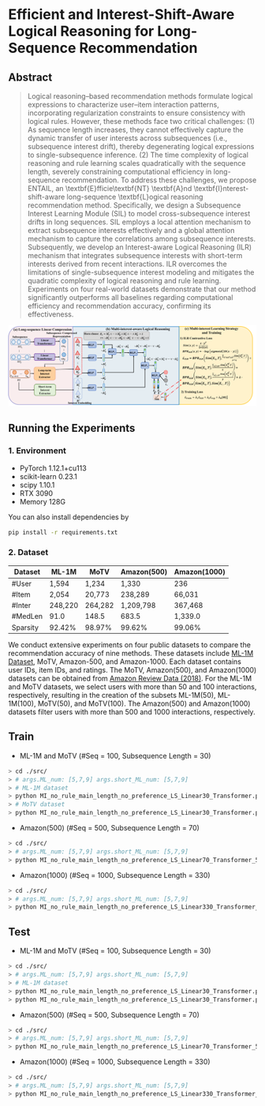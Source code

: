 # Efficient and Interest-Shift-Aware Logical Reasoning for Long-Sequence Recommendation
## Abstract
> Logical reasoning–based recommendation methods formulate logical expressions to characterize user–item interaction patterns, incorporating regularization constraints to ensure consistency with logical rules. However, these methods face two critical challenges: (1) As sequence length increases, they cannot effectively capture the dynamic transfer of user interests across subsequences (i.e., subsequence interest drift), thereby degenerating logical expressions to single-subsequence inference. (2) The time complexity of logical reasoning and rule learning scales quadratically with the sequence length, severely constraining computational efficiency in long-sequence recommendation. To address these challenges, we propose ENTAIL, an \textbf{E}fficie\textbf{NT} \textbf{A}nd \textbf{I}nterest-shift-aware long-sequence  \textbf{L}ogical reasoning recommendation method. Specifically, we design a Subsequence Interest Learning Module (SIL) to model cross-subsequence interest drifts in long sequences. SIL employs a local attention mechanism to extract subsequence interests effectively and a global attention mechanism to capture the correlations among subsequence interests. Subsequently, we develop an Interest-aware Logical Reasoning (ILR) mechanism that integrates subsequence interests with short-term interests derived from recent interactions. ILR overcomes the limitations of single-subsequence interest modeling and mitigates the quadratic complexity of logical reasoning and rule learning. Experiments on four real-world datasets demonstrate that our method significantly outperforms all baselines regarding computational efficiency and recommendation accuracy, confirming its effectiveness.

<center>
<img src="./MELLON.png" alt="EMILE" width="950"/>
</center>

## Running the Experiments

### 1. Environment

+ PyTorch 1.12.1+cu113
+ scikit-learn 0.23.1
+ scipy 1.10.1
+ RTX 3090
+ Memory 128G

You can also install dependencies by

```bash
pip install -r requirements.txt
```

### 2. Dataset

| Dataset  | ML-1M   | MoTV    | Amazon(500) | Amazon(1000)     |
|----------|---------|---------|-------------|-----------|
| #User    | 1,594   | 1,234   | 1,330     | 236    |
| #Item    | 2,054   | 20,773  | 238,289      | 66,031    |
| #Inter   | 248,220 | 264,282 | 1,209,798   | 367,468 |
| #MedLen  | 91.0    | 148.5   | 683.5         | 1,339.0      |
| Sparsity | 92.42%  | 98.97%  | 99.62%       |99.06%    |

 We conduct extensive experiments on four public datasets to compare the recommendation accuracy of nine methods. These datasets include [ML-1M Dataset](https://grouplens.org/datasets/movielens/), MoTV, Amazon-500, and Amazon-1000. Each dataset contains user IDs, item IDs, and ratings. The MoTV, Amazon(500), and Amazon(1000) datasets can be obtained from [Amazon Review Data (2018)](https://nijianmo.github.io/amazon/index.html). For the ML-1M and MoTV datasets, we select users with more than 50 and 100 interactions, respectively, resulting in the creation of the subsets ML-1M(50), ML-1M(100), MoTV(50), and MoTV(100). The Amazon(500) and Amazon(1000) datasets filter users with more than 500 and 1000 interactions, respectively.



## Train
* ML-1M and MoTV (#Seq = 100, Subsequence Length = 30)
```bash
> cd ./src/
> # args.ML_num: [5,7,9] args.short_ML_num: [5,7,9]
> # ML-1M dataset
> python MI_no_rule_main_length_no_preference_LS_Linear30_Transformer.py --rank 1 --model_name NCR --load = 0 --train = 1 --optimizer GD --lr 0.001 --dataset ML-1M --ML_num 7 --short_ML_num 7 --ML_model 'SA_LS_LinFormer30'  --metric ndcg@5,ndcg@10,hit@5,hit@10 --max_his 100 --test_neg_n 100
> # MoTV dataset
> python MI_no_rule_main_length_no_preference_LS_Linear30_Transformer.py --rank 1 --model_name NCR --load = 0 --train = 1 --optimizer GD --lr 0.001 --dataset Movies_and_TV_100 --ML_num 7 --short_ML_num 7 --ML_model 'SA_LS_LinFormer30'  --metric ndcg@5,ndcg@10,hit@5,hit@10 --max_his 100 --test_neg_n 100
```
* Amazon(500) (#Seq = 500, Subsequence Length = 70)
```bash
> cd ./src/
> # args.ML_num: [5,7,9] args.short_ML_num: [5,7,9]
> python MI_no_rule_main_length_no_preference_LS_Linear70_Transformer_500.py --rank 1 --model_name NCR --load = 0 --train = 1 --optimizer GD --lr 0.001 --dataset Amazon_500 --ML_num 9 --short_ML_num 9 --ML_model 'SA_LS_LinFormer70'  --metric ndcg@5,ndcg@10,hit@5,hit@10 --max_his 500 --test_neg_n 100
```
* Amazon(1000) (#Seq = 1000, Subsequence Length = 330)
```bash
> cd ./src/
> # args.ML_num: [5,7,9] args.short_ML_num: [5,7,9]
> python MI_no_rule_main_length_no_preference_LS_Linear330_Transformer_1000.py --rank 1 --model_name NCR --load = 0 --train = 1 --optimizer GD --lr 0.001 --dataset Amazon_1000 --ML_num 7 --short_ML_num 7 --ML_model 'SA_LS_LinFormer330'  --metric ndcg@5,ndcg@10,hit@5,hit@10 --max_his 1000 --test_neg_n 100
```

## Test
* ML-1M and MoTV (#Seq = 100, Subsequence Length = 30)
```bash
> cd ./src/
> # args.ML_num: [5,7,9] args.short_ML_num: [5,7,9]
> # ML-1M dataset
> python MI_no_rule_main_length_no_preference_LS_Linear30_Transformer.py --rank 1 --model_name NCR --load = 1 --train = 0 --optimizer GD --lr 0.001 --dataset ML-1M --ML_num 7 --short_ML_num 7 --ML_model 'SA_LS_LinFormer30'  --metric ndcg@5,ndcg@10,hit@5,hit@10 --max_his 100 --test_neg_n 100
> python MI_no_rule_main_length_no_preference_LS_Linear30_Transformer.py --rank 1 --model_name NCR --load = 1 --train = 0 --optimizer GD --lr 0.001 --dataset Movies_and_TV_100 --ML_num 7 --short_ML_num 7 --ML_model 'SA_LS_LinFormer30'  --metric ndcg@5,ndcg@10,hit@5,hit@10 --max_his 100 --test_neg_n 100
```
* Amazon(500) (#Seq = 500, Subsequence Length = 70)
```bash
> cd ./src/
> # args.ML_num: [5,7,9] args.short_ML_num: [5,7,9]
> python MI_no_rule_main_length_no_preference_LS_Linear70_Transformer_500.py --rank 1 --model_name NCR --load = 1 --train = 0 --optimizer GD --lr 0.001 --dataset Amazon_500 --ML_num 9 --short_ML_num 9 --ML_model 'SA_LS_LinFormer70'  --metric ndcg@5,ndcg@10,hit@5,hit@10 --max_his 500 --test_neg_n 100
```
* Amazon(1000) (#Seq = 1000, Subsequence Length = 330)
```bash
> cd ./src/
> # args.ML_num: [5,7,9] args.short_ML_num: [5,7,9]
> python MI_no_rule_main_length_no_preference_LS_Linear330_Transformer_1000.py --rank 1 --model_name NCR --load = 1 --train = 0 --optimizer GD --lr 0.001 --dataset Amazon_1000 --ML_num 7 --short_ML_num 7 --ML_model 'SA_LS_LinFormer330'  --metric ndcg@5,ndcg@10,hit@5,hit@10 --max_his 1000 --test_neg_n 100
```


